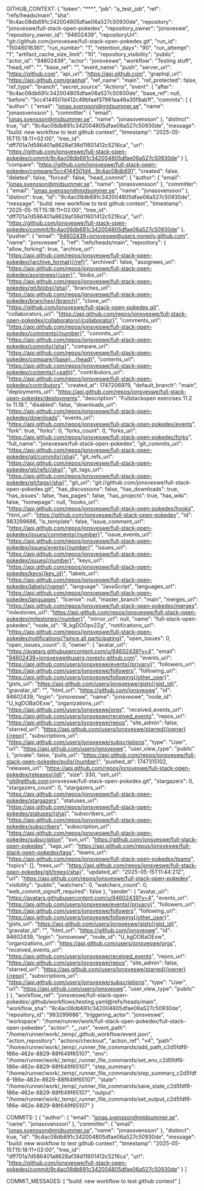 GITHUB_CONTEXT: {
  "token": "***",
  "job": "a_test_job",
  "ref": "refs/heads/main",
  "sha": "9c4ac08db691c342004805dfae06a527c50930de",
  "repository": "jonsveswe/full-stack-open-pokedex",
  "repository_owner": "jonsveswe",
  "repository_owner_id": "94602439",
  "repositoryUrl": "git://github.com/jonsveswe/full-stack-open-pokedex.git",
  "run_id": "15046016361",
  "run_number": "1",
  "retention_days": "90",
  "run_attempt": "1",
  "artifact_cache_size_limit": "10",
  "repository_visibility": "public",
  "actor_id": "94602439",
  "actor": "jonsveswe",
  "workflow": "Testing stuff",
  "head_ref": "",
  "base_ref": "",
  "event_name": "push",
  "server_url": "https://github.com",
  "api_url": "https://api.github.com",
  "graphql_url": "https://api.github.com/graphql",
  "ref_name": "main",
  "ref_protected": false,
  "ref_type": "branch",
  "secret_source": "Actions",
  "event": {
    "after": "9c4ac08db691c342004805dfae06a527c50930de",
    "base_ref": null,
    "before": "5cc4144501d412c49bfaaf37981aa46a30f8ab1f",
    "commits": [
      {
        "author": {
          "email": "jonas.svensson@midsummer.se",
          "name": "jonassvensson"
        },
        "committer": {
          "email": "jonas.svensson@midsummer.se",
          "name": "jonassvensson"
        },
        "distinct": true,
        "id": "9c4ac08db691c342004805dfae06a527c50930de",
        "message": "build: new workflow to test github context",
        "timestamp": "2025-05-15T15:18:11+02:00",
        "tree_id": "dff701a7d586401a8628af36d11601412c5216ca",
        "url": "https://github.com/jonsveswe/full-stack-open-pokedex/commit/9c4ac08db691c342004805dfae06a527c50930de"
      }
    ],
    "compare": "https://github.com/jonsveswe/full-stack-open-pokedex/compare/5cc4144501d4...9c4ac08db691",
    "created": false,
    "deleted": false,
    "forced": false,
    "head_commit": {
      "author": {
        "email": "jonas.svensson@midsummer.se",
        "name": "jonassvensson"
      },
      "committer": {
        "email": "jonas.svensson@midsummer.se",
        "name": "jonassvensson"
      },
      "distinct": true,
      "id": "9c4ac08db691c342004805dfae06a527c50930de",
      "message": "build: new workflow to test github context",
      "timestamp": "2025-05-15T15:18:11+02:00",
      "tree_id": "dff701a7d586401a8628af36d11601412c5216ca",
      "url": "https://github.com/jonsveswe/full-stack-open-pokedex/commit/9c4ac08db691c342004805dfae06a527c50930de"
    },
    "pusher": {
      "email": "94602439+jonsveswe@users.noreply.github.com",
      "name": "jonsveswe"
    },
    "ref": "refs/heads/main",
    "repository": {
      "allow_forking": true,
      "archive_url": "https://api.github.com/repos/jonsveswe/full-stack-open-pokedex/{archive_format}{/ref}",
      "archived": false,
      "assignees_url": "https://api.github.com/repos/jonsveswe/full-stack-open-pokedex/assignees{/user}",
      "blobs_url": "https://api.github.com/repos/jonsveswe/full-stack-open-pokedex/git/blobs{/sha}",
      "branches_url": "https://api.github.com/repos/jonsveswe/full-stack-open-pokedex/branches{/branch}",
      "clone_url": "https://github.com/jonsveswe/full-stack-open-pokedex.git",
      "collaborators_url": "https://api.github.com/repos/jonsveswe/full-stack-open-pokedex/collaborators{/collaborator}",
      "comments_url": "https://api.github.com/repos/jonsveswe/full-stack-open-pokedex/comments{/number}",
      "commits_url": "https://api.github.com/repos/jonsveswe/full-stack-open-pokedex/commits{/sha}",
      "compare_url": "https://api.github.com/repos/jonsveswe/full-stack-open-pokedex/compare/{base}...{head}",
      "contents_url": "https://api.github.com/repos/jonsveswe/full-stack-open-pokedex/contents/{+path}",
      "contributors_url": "https://api.github.com/repos/jonsveswe/full-stack-open-pokedex/contributors",
      "created_at": 1747206979,
      "default_branch": "main",
      "deployments_url": "https://api.github.com/repos/jonsveswe/full-stack-open-pokedex/deployments",
      "description": "Fullstackopen exercises 11.2 to 11.18.",
      "disabled": false,
      "downloads_url": "https://api.github.com/repos/jonsveswe/full-stack-open-pokedex/downloads",
      "events_url": "https://api.github.com/repos/jonsveswe/full-stack-open-pokedex/events",
      "fork": true,
      "forks": 0,
      "forks_count": 0,
      "forks_url": "https://api.github.com/repos/jonsveswe/full-stack-open-pokedex/forks",
      "full_name": "jonsveswe/full-stack-open-pokedex",
      "git_commits_url": "https://api.github.com/repos/jonsveswe/full-stack-open-pokedex/git/commits{/sha}",
      "git_refs_url": "https://api.github.com/repos/jonsveswe/full-stack-open-pokedex/git/refs{/sha}",
      "git_tags_url": "https://api.github.com/repos/jonsveswe/full-stack-open-pokedex/git/tags{/sha}",
      "git_url": "git://github.com/jonsveswe/full-stack-open-pokedex.git",
      "has_discussions": false,
      "has_downloads": true,
      "has_issues": false,
      "has_pages": false,
      "has_projects": true,
      "has_wiki": false,
      "homepage": null,
      "hooks_url": "https://api.github.com/repos/jonsveswe/full-stack-open-pokedex/hooks",
      "html_url": "https://github.com/jonsveswe/full-stack-open-pokedex",
      "id": 983299686,
      "is_template": false,
      "issue_comment_url": "https://api.github.com/repos/jonsveswe/full-stack-open-pokedex/issues/comments{/number}",
      "issue_events_url": "https://api.github.com/repos/jonsveswe/full-stack-open-pokedex/issues/events{/number}",
      "issues_url": "https://api.github.com/repos/jonsveswe/full-stack-open-pokedex/issues{/number}",
      "keys_url": "https://api.github.com/repos/jonsveswe/full-stack-open-pokedex/keys{/key_id}",
      "labels_url": "https://api.github.com/repos/jonsveswe/full-stack-open-pokedex/labels{/name}",
      "language": "JavaScript",
      "languages_url": "https://api.github.com/repos/jonsveswe/full-stack-open-pokedex/languages",
      "license": null,
      "master_branch": "main",
      "merges_url": "https://api.github.com/repos/jonsveswe/full-stack-open-pokedex/merges",
      "milestones_url": "https://api.github.com/repos/jonsveswe/full-stack-open-pokedex/milestones{/number}",
      "mirror_url": null,
      "name": "full-stack-open-pokedex",
      "node_id": "R_kgDOOpv2Zg",
      "notifications_url": "https://api.github.com/repos/jonsveswe/full-stack-open-pokedex/notifications{?since,all,participating}",
      "open_issues": 0,
      "open_issues_count": 0,
      "owner": {
        "avatar_url": "https://avatars.githubusercontent.com/u/94602439?v=4",
        "email": "94602439+jonsveswe@users.noreply.github.com",
        "events_url": "https://api.github.com/users/jonsveswe/events{/privacy}",
        "followers_url": "https://api.github.com/users/jonsveswe/followers",
        "following_url": "https://api.github.com/users/jonsveswe/following{/other_user}",
        "gists_url": "https://api.github.com/users/jonsveswe/gists{/gist_id}",
        "gravatar_id": "",
        "html_url": "https://github.com/jonsveswe",
        "id": 94602439,
        "login": "jonsveswe",
        "name": "jonsveswe",
        "node_id": "U_kgDOBaOExw",
        "organizations_url": "https://api.github.com/users/jonsveswe/orgs",
        "received_events_url": "https://api.github.com/users/jonsveswe/received_events",
        "repos_url": "https://api.github.com/users/jonsveswe/repos",
        "site_admin": false,
        "starred_url": "https://api.github.com/users/jonsveswe/starred{/owner}{/repo}",
        "subscriptions_url": "https://api.github.com/users/jonsveswe/subscriptions",
        "type": "User",
        "url": "https://api.github.com/users/jonsveswe",
        "user_view_type": "public"
      },
      "private": false,
      "pulls_url": "https://api.github.com/repos/jonsveswe/full-stack-open-pokedex/pulls{/number}",
      "pushed_at": 1747315102,
      "releases_url": "https://api.github.com/repos/jonsveswe/full-stack-open-pokedex/releases{/id}",
      "size": 330,
      "ssh_url": "git@github.com:jonsveswe/full-stack-open-pokedex.git",
      "stargazers": 0,
      "stargazers_count": 0,
      "stargazers_url": "https://api.github.com/repos/jonsveswe/full-stack-open-pokedex/stargazers",
      "statuses_url": "https://api.github.com/repos/jonsveswe/full-stack-open-pokedex/statuses/{sha}",
      "subscribers_url": "https://api.github.com/repos/jonsveswe/full-stack-open-pokedex/subscribers",
      "subscription_url": "https://api.github.com/repos/jonsveswe/full-stack-open-pokedex/subscription",
      "svn_url": "https://github.com/jonsveswe/full-stack-open-pokedex",
      "tags_url": "https://api.github.com/repos/jonsveswe/full-stack-open-pokedex/tags",
      "teams_url": "https://api.github.com/repos/jonsveswe/full-stack-open-pokedex/teams",
      "topics": [],
      "trees_url": "https://api.github.com/repos/jonsveswe/full-stack-open-pokedex/git/trees{/sha}",
      "updated_at": "2025-05-15T11:44:21Z",
      "url": "https://api.github.com/repos/jonsveswe/full-stack-open-pokedex",
      "visibility": "public",
      "watchers": 0,
      "watchers_count": 0,
      "web_commit_signoff_required": false
    },
    "sender": {
      "avatar_url": "https://avatars.githubusercontent.com/u/94602439?v=4",
      "events_url": "https://api.github.com/users/jonsveswe/events{/privacy}",
      "followers_url": "https://api.github.com/users/jonsveswe/followers",
      "following_url": "https://api.github.com/users/jonsveswe/following{/other_user}",
      "gists_url": "https://api.github.com/users/jonsveswe/gists{/gist_id}",
      "gravatar_id": "",
      "html_url": "https://github.com/jonsveswe",
      "id": 94602439,
      "login": "jonsveswe",
      "node_id": "U_kgDOBaOExw",
      "organizations_url": "https://api.github.com/users/jonsveswe/orgs",
      "received_events_url": "https://api.github.com/users/jonsveswe/received_events",
      "repos_url": "https://api.github.com/users/jonsveswe/repos",
      "site_admin": false,
      "starred_url": "https://api.github.com/users/jonsveswe/starred{/owner}{/repo}",
      "subscriptions_url": "https://api.github.com/users/jonsveswe/subscriptions",
      "type": "User",
      "url": "https://api.github.com/users/jonsveswe",
      "user_view_type": "public"
    }
  },
  "workflow_ref": "jonsveswe/full-stack-open-pokedex/.github/workflows/testing.yaml@refs/heads/main",
  "workflow_sha": "9c4ac08db691c342004805dfae06a527c50930de",
  "repository_id": "983299686",
  "triggering_actor": "jonsveswe",
  "workspace": "/home/runner/work/full-stack-open-pokedex/full-stack-open-pokedex",
  "action": "__run",
  "event_path": "/home/runner/work/_temp/_github_workflow/event.json",
  "action_repository": "actions/checkout",
  "action_ref": "v4",
  "path": "/home/runner/work/_temp/_runner_file_commands/add_path_c2d5fdf6-186e-462e-8829-88f649f65107",
  "env": "/home/runner/work/_temp/_runner_file_commands/set_env_c2d5fdf6-186e-462e-8829-88f649f65107",
  "step_summary": "/home/runner/work/_temp/_runner_file_commands/step_summary_c2d5fdf6-186e-462e-8829-88f649f65107",
  "state": "/home/runner/work/_temp/_runner_file_commands/save_state_c2d5fdf6-186e-462e-8829-88f649f65107",
  "output": "/home/runner/work/_temp/_runner_file_commands/set_output_c2d5fdf6-186e-462e-8829-88f649f65107"
}




COMMITS: [
  {
    "author": {
      "email": "jonas.svensson@midsummer.se",
      "name": "jonassvensson"
    },
    "committer": {
      "email": "jonas.svensson@midsummer.se",
      "name": "jonassvensson"
    },
    "distinct": true,
    "id": "9c4ac08db691c342004805dfae06a527c50930de",
    "message": "build: new workflow to test github context",
    "timestamp": "2025-05-15T15:18:11+02:00",
    "tree_id": "dff701a7d586401a8628af36d11601412c5216ca",
    "url": "https://github.com/jonsveswe/full-stack-open-pokedex/commit/9c4ac08db691c342004805dfae06a527c50930de"
  }
]





COMMIT_MESSAGES: [
  "build: new workflow to test github context"
]


